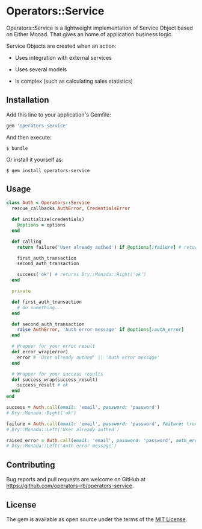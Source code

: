 # Operators::Service

Operators::Service is a lightweight implementation of Service Object based on Either Monad. That gives an home of application business logic.

Service Objects are created when an action:

* Uses integration with external services

* Uses several models

* Is complex (such as calculating sales statistics)

## Installation

Add this line to your application's Gemfile:

```ruby
gem 'operators-service'
```

And then execute:

    $ bundle

Or install it yourself as:

    $ gem install operators-service

## Usage

```ruby
class Auth < Operators::Service
  rescue_callbacks AuthError, CredentialsError

  def initialize(credentials)
    @options = options
  end

  def calling
    return failure('User already authed') if @options[:failure] # returns Dry::Monada::Left('User already authed')

    first_auth_transaction
    second_auth_transaction

    success('ok') # returns Dry::Monada::Right('ok')
  end

  private

  def first_auth_transaction
    # do something...
  end

  def second_auth_transaction
    raise AuthError, 'Auth error message' if @options[:auth_error]
  end

  # Wrapper for your error result
  def error_wrap(error)
    error # 'User already authed' || 'Auth error message'
  end

  # Wrapper for your success results
  def success_wrap(success_result)
    success_result # ok
  end
end
```

```ruby
success = Auth.call(email: 'email', password: 'password')
# Dry::Monada::Right('ok')

failure = Auth.call(email: 'email', password: 'password', failure: true)
# Dry::Monada::Left('User already authed')

raised_error = Auth.call(email: 'email', password: 'password', auth_error: true)
# Dry::Monada::Left('Auth error message')
```

## Contributing

Bug reports and pull requests are welcome on GitHub at https://github.com/operators-rb/operators-service.

## License

The gem is available as open source under the terms of the [MIT License](http://opensource.org/licenses/MIT).
